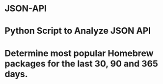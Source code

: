 # JSON-API

# Python Script to Analyze JSON API
# Determine most popular Homebrew packages for the last 30, 90 and 365 days.
